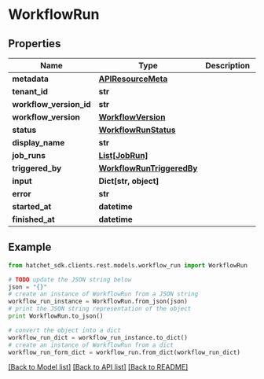 # WorkflowRun


## Properties

Name | Type | Description | Notes
------------ | ------------- | ------------- | -------------
**metadata** | [**APIResourceMeta**](APIResourceMeta.md) |  |
**tenant_id** | **str** |  |
**workflow_version_id** | **str** |  |
**workflow_version** | [**WorkflowVersion**](WorkflowVersion.md) |  | [optional]
**status** | [**WorkflowRunStatus**](WorkflowRunStatus.md) |  |
**display_name** | **str** |  | [optional]
**job_runs** | [**List[JobRun]**](JobRun.md) |  | [optional]
**triggered_by** | [**WorkflowRunTriggeredBy**](WorkflowRunTriggeredBy.md) |  |
**input** | **Dict[str, object]** |  | [optional]
**error** | **str** |  | [optional]
**started_at** | **datetime** |  | [optional]
**finished_at** | **datetime** |  | [optional]

## Example

```python
from hatchet_sdk.clients.rest.models.workflow_run import WorkflowRun

# TODO update the JSON string below
json = "{}"
# create an instance of WorkflowRun from a JSON string
workflow_run_instance = WorkflowRun.from_json(json)
# print the JSON string representation of the object
print WorkflowRun.to_json()

# convert the object into a dict
workflow_run_dict = workflow_run_instance.to_dict()
# create an instance of WorkflowRun from a dict
workflow_run_form_dict = workflow_run.from_dict(workflow_run_dict)
```
[[Back to Model list]](../README.md#documentation-for-models) [[Back to API list]](../README.md#documentation-for-api-endpoints) [[Back to README]](../README.md)
